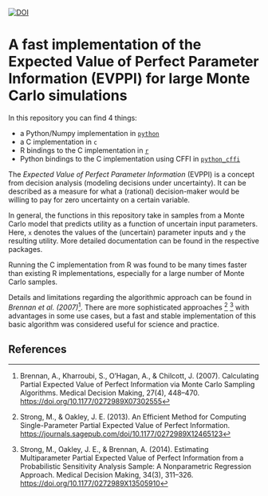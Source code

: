 
[![DOI](https://zenodo.org/badge/DOI/10.5281/zenodo.10728646.svg)](https://doi.org/10.5281/zenodo.10728646)


# A fast implementation of the Expected Value of Perfect Parameter Information (EVPPI) for large Monte Carlo simulations

In this repository you can find 4 things:

* a Python/Numpy implementation in [`python`](./python/README.md)
* a C implementation in `c`
* R bindings to the C implementation in [`r`](./r/evpi/README.md)
* Python bindings to the C implementation using CFFI in [`python_cffi`](./python_cffi/README.md)

The _Expected Value of Perfect Parameter Information_ (EVPPI) is a concept from decision analysis (modeling decisions under uncertainty). It can be described as a measure for what a (rational) decision-maker would be willing to pay for zero uncertainty on a certain variable.

In general, the functions in this repository take in samples from a Monte Carlo model that predicts utility as a function of uncertain input parameters. Here, `x` denotes the values of the (uncertain) parameter inputs and `y` the resulting utility. More detailed documentation can be found in the respective packages.

Running the C implementation from R was found to be many times faster than existing R implementations, especially for a large number of Monte Carlo samples.

Details and limitations regarding the algorithmic approach can be found in _Brennan et al. (2007)_[^1]. There are more sophisticated approaches [^2] [^3] with advantages in some use cases, but a fast and stable implementation of this basic algorithm was considered useful for science and practice.

## References
[^1]: Brennan, A., Kharroubi, S., O’Hagan, A., & Chilcott, J. (2007). Calculating Partial Expected Value of Perfect Information via Monte Carlo Sampling Algorithms. Medical Decision Making, 27(4), 448–470. https://doi.org/10.1177/0272989X07302555

[^2]: Strong, M., & Oakley, J. E. (2013). An Efficient Method for Computing Single-Parameter Partial Expected Value of Perfect Information. https://journals.sagepub.com/doi/10.1177/0272989X12465123

[^3]: Strong, M., Oakley, J. E., & Brennan, A. (2014). Estimating Multiparameter Partial Expected Value of Perfect Information from a Probabilistic Sensitivity Analysis Sample: A Nonparametric Regression Approach. Medical Decision Making, 34(3), 311–326. https://doi.org/10.1177/0272989X13505910
